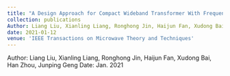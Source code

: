 ```yaml
---
title: "A Design Approach for Compact Wideband Transformer With Frequency-Dependent Complex Loads and Its Application to Wilkinson Power Divider"
collection: publications
Author: Liang Liu, Xianling Liang, Ronghong Jin, Haijun Fan, Xudong Bai, Han Zhou, Junping Geng
date: 2021-01-12
venue: 'IEEE Transactions on Microwave Theory and Techniques'
---
```

Author: Liang Liu, Xianling Liang, Ronghong Jin, Haijun Fan, Xudong Bai, Han Zhou, Junping Geng
Date: Jan. 2021
